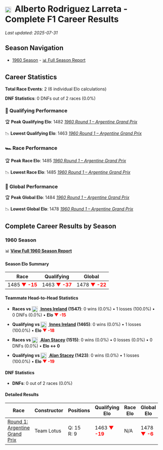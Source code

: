 # <img src="https://upload.wikimedia.org/wikipedia/commons/1/1a/Flag_of_Argentina.svg" alt="Argentina" width="20" height="auto" style="vertical-align: middle; margin-right: 5px;" onerror="this.outerHTML='🇦🇷'; this.style.marginRight='5px';"/> Alberto Rodriguez Larreta - Complete F1 Career Results

*Last updated: 2025-07-31*

## Season Navigation

- [1960 Season](#1960-season) - [📊 Full Season Report](../seasons/1960-season-report)

## Career Statistics

**Total Race Events**: 2 (6 individual Elo calculations)

**DNF Statistics**: 0 DNFs out of 2 races (0.0%)

### 🏁 Qualifying Performance

🏆 **Peak Qualifying Elo**: 1482
   *[1960 Round 1 – Argentine Grand Prix](../seasons/1960-season-report#round-1-argentine-grand-prix)*

📉 **Lowest Qualifying Elo**: 1463
   *[1960 Round 1 – Argentine Grand Prix](../seasons/1960-season-report#round-1-argentine-grand-prix)*

### 🏎️ Race Performance

🏆 **Peak Race Elo**: 1485
   *[1960 Round 1 – Argentine Grand Prix](../seasons/1960-season-report#round-1-argentine-grand-prix)*

📉 **Lowest Race Elo**: 1485
   *[1960 Round 1 – Argentine Grand Prix](../seasons/1960-season-report#round-1-argentine-grand-prix)*

### 🌟 Global Performance

🏆 **Peak Global Elo**: 1484
   *[1960 Round 1 – Argentine Grand Prix](../seasons/1960-season-report#round-1-argentine-grand-prix)*

📉 **Lowest Global Elo**: 1478
   *[1960 Round 1 – Argentine Grand Prix](../seasons/1960-season-report#round-1-argentine-grand-prix)*


## Complete Career Results by Season

### 1960 Season

📊 **[View Full 1960 Season Report](../seasons/1960-season-report)**

#### Season Elo Summary

| Race | Qualifying | Global |
|------|------------|--------|
| 1485 **<span style="color: red;">▼ -15</span>** | 1463 **<span style="color: red;">▼ -37</span>** | 1478 **<span style="color: red;">▼ -22</span>** |

#### Teammate Head-to-Head Statistics

- **Races vs [<img src="https://upload.wikimedia.org/wikipedia/commons/thumb/8/83/Flag_of_the_United_Kingdom_%283-5%29.svg/512px-Flag_of_the_United_Kingdom_%283-5%29.svg.png?20250726143817" alt="United Kingdom" width="20" height="auto" style="vertical-align: middle; margin-right: 5px;" onerror="this.outerHTML='🇬🇧'; this.style.marginRight='5px';"/> Innes Ireland](innes-ireland) (1547)**: 0 wins (0.0%) • 1 losses (100.0%) • 0 DNFs (0.0%) • **Elo **<span style="color: red;">▼ -15</span>****
- **Qualifying vs [<img src="https://upload.wikimedia.org/wikipedia/commons/thumb/8/83/Flag_of_the_United_Kingdom_%283-5%29.svg/512px-Flag_of_the_United_Kingdom_%283-5%29.svg.png?20250726143817" alt="United Kingdom" width="20" height="auto" style="vertical-align: middle; margin-right: 5px;" onerror="this.outerHTML='🇬🇧'; this.style.marginRight='5px';"/> Innes Ireland](innes-ireland) (1465)**: 0 wins (0.0%) • 1 losses (100.0%) • **Elo <span style="color: red;">▼ -18</span>**

- **Races vs [<img src="https://upload.wikimedia.org/wikipedia/commons/thumb/8/83/Flag_of_the_United_Kingdom_%283-5%29.svg/512px-Flag_of_the_United_Kingdom_%283-5%29.svg.png?20250726143817" alt="United Kingdom" width="20" height="auto" style="vertical-align: middle; margin-right: 5px;" onerror="this.outerHTML='🇬🇧'; this.style.marginRight='5px';"/> Alan Stacey](alan-stacey) (1515)**: 0 wins (0.0%) • 0 losses (0.0%) • 0 DNFs (0.0%) • **Elo ↔ 0**
- **Qualifying vs [<img src="https://upload.wikimedia.org/wikipedia/commons/thumb/8/83/Flag_of_the_United_Kingdom_%283-5%29.svg/512px-Flag_of_the_United_Kingdom_%283-5%29.svg.png?20250726143817" alt="United Kingdom" width="20" height="auto" style="vertical-align: middle; margin-right: 5px;" onerror="this.outerHTML='🇬🇧'; this.style.marginRight='5px';"/> Alan Stacey](alan-stacey) (1423)**: 0 wins (0.0%) • 1 losses (100.0%) • **Elo <span style="color: red;">▼ -19</span>**


#### DNF Statistics

- **DNFs**: 0 out of 2 races (0.0%)

#### Detailed Results

| Race | Constructor | Positions | Qualifying Elo | Race Elo | Global Elo | Teammate |
|------|-------------|-----------|----------------|----------|------------|----------|
| [Round 1: Argentine Grand Prix](../seasons/1960-season-report#round-1-argentine-grand-prix) | Team Lotus | Q: 15<br/>R: 9 | 1463 **<span style="color: red;">▼ -19</span>** | N/A | 1478 **<span style="color: red;">▼ -6</span>** | [<img src="https://upload.wikimedia.org/wikipedia/commons/thumb/8/83/Flag_of_the_United_Kingdom_%283-5%29.svg/512px-Flag_of_the_United_Kingdom_%283-5%29.svg.png?20250726143817" alt="United Kingdom" width="20" height="auto" style="vertical-align: middle; margin-right: 5px;" onerror="this.outerHTML='🇬🇧'; this.style.marginRight='5px';"/> Innes Ireland](innes-ireland)<br/>Q: 2<br/>R: 6 |

